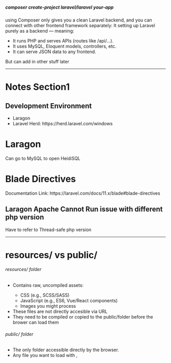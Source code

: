 <p>
  <h5>composer create-project laravel/laravel your-app</h5>
  <p>
    using Composer only gives you a clean Laravel backend, and you can connect with other frontend framework separately:
    It setting up Laravel purely as a backend — meaning:
    <ul>
      <li> It runs PHP and serves APIs (routes like /api/...). </li>
      <li>It uses MySQL, Eloquent models, controllers, etc.</li>
      <li>It can serve JSON data to any frontend.</li>
    </ul>
    But can add in other stuff later 
  </p>
</p>

<hr>
<h1>Notes Section1 </h1>
<h2>Development Environment</h2>
<ul>
  <li>Laragon </li>
  <li>Laravel Herd: https://herd.laravel.com/windows</li>
</ul>

<h1>Laragon</h1>
<p>Can go to MySQL to open HeidiSQL</p>

<h1>Blade Directives</h1>
<p>Documentation Link: https://laravel.com/docs/11.x/blade#blade-directives </p>

<h2>Laragon Apache Cannot Run issue with different php version </h2>
<p>Have to refer to Thread-safe php version</p>

<hr/>
<h1>resources/ vs public/</h1>

<h6>resources/ folder </h6>
<ul>
  <li>Contains raw, uncompiled assets:</li>
  <ul>
    <li>CSS (e.g., SCSS/SASS)</li>
    <li>JavaScript (e.g., ES6, Vue/React components)</li>
    <li>Images you might process</li>
  </ul>
  <li>These files are not directly accesible via URL</li>
  <li>They need to be compiled or copied to the public/folder before the brower can load them </li>
</ul>

<h6>public/ folder</h6>
<ul>
  <li>The only folder accessible directly by the browser.</li>
  <li>Any file you want to load with <link>, <script>, or <img> must be in public/.</li>
  <li>The URL for the browser corresponds to the path in public/: </li>
</ul>

2️⃣ How assets flow in Laravel

1)You write raw assets in resources/ (e.g., resources/css/app.css).
2)You run Laravel Mix / Vite to compile assets:

npm run dev   # development
npm run build # production

3)Compiled assets are output to public/ (default public/css, public/js).
4)The browser accesses only the files in public/.

3️⃣ Why not serve directly from resources/

1)resources/ is not web-accessible for security reasons.
2) If you expose resources/ to the web, users could see your uncompiled source code, config files, or even secrets accidentally.
3) Laravel is designed so that only public/ is the document root.
4) Think of resources/ as your “workspace” and public/ as your “live website folder” that the web server can serve.

<hr/>
<h1>Route Linking</h1>
<h2>Blade Link Without Named Route</h2>
<pre>
  <code>
<a href="/" class="btn" style="background-color: #4643d3; color: white;">
    <i class="fas fa-chevron-left"></i> Back
</a>
  </code>
</pre>

<p>The browser will go to the root URL (/)</p>
<p>Works exactly the same as using a named route, just less flexible if the URL changes later</p>

<h2>Named Routes</h2>
<pre>
  <code>
    Route::get('/', function () {
    return view('customer.index');
})->name('home');
  </code>
</pre>

<hr/>

<h1>Laravel Modules</h1>
<p>Steps to accomplish it</p>
<h4>Step 1: Install via Composer</h4>
<pre>
  <code>
    composer require nwidart/laravel-modules
  </code>
</pre>
<h4>Publish config (optional)</h4>
<p>You can publish the config if you want to customize paths:</p>
<pre>
  <code>
    php artisan vendor:publish --provider="Nwidart\Modules\LaravelModulesServiceProvider"=
  </code>
</pre>
<h4>Creating a module: </h4>
<pre>
  <code>
    php artisan module:make Blog
  </code>
</pre>
<p>This will generate a folder strucutre for the Blog Module inside Modules/Blog with subfolders like Config, Database, Http, Providers, Routes,Views, e.t.c</p>
<p>Each module behaves like a mini laravel app, with its own routes, controllers, models, migrations, views, and even config if needed</p>

